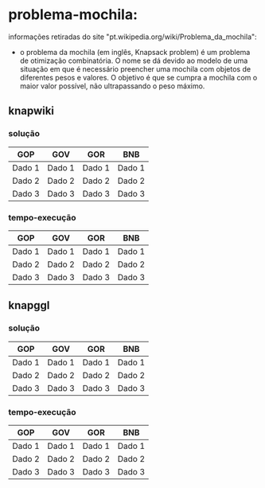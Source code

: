 # problema-mochila:

informações retiradas do site "pt.wikipedia.org/wiki/Problema_da_mochila":

- o problema da mochila (em inglês, Knapsack problem) é um problema de otimização combinatória. O nome se dá devido ao modelo de uma situação em que é necessário preencher uma mochila com objetos de diferentes pesos e valores. O objetivo é que se cumpra a mochila com o maior valor possível, não ultrapassando o peso máximo.

## knapwiki

### solução

| GOP | GOV | GOR | BNB |
|-------------|-------------|-------------|-------------|
| Dado 1      | Dado 1      | Dado 1      | Dado 1      |
| Dado 2      | Dado 2      | Dado 2      | Dado 2      |
| Dado 3      | Dado 3      | Dado 3      | Dado 3      |

### tempo-execução

| GOP | GOV | GOR | BNB |
|-------------|-------------|-------------|-------------|
| Dado 1      | Dado 1      | Dado 1      | Dado 1      |
| Dado 2      | Dado 2      | Dado 2      | Dado 2      |
| Dado 3      | Dado 3      | Dado 3      | Dado 3      |

## knapggl

### solução

| GOP | GOV | GOR | BNB |
|-------------|-------------|-------------|-------------|
| Dado 1      | Dado 1      | Dado 1      | Dado 1      |
| Dado 2      | Dado 2      | Dado 2      | Dado 2      |
| Dado 3      | Dado 3      | Dado 3      | Dado 3      |

### tempo-execução

| GOP | GOV | GOR | BNB |
|-------------|-------------|-------------|-------------|
| Dado 1      | Dado 1      | Dado 1      | Dado 1      |
| Dado 2      | Dado 2      | Dado 2      | Dado 2      |
| Dado 3      | Dado 3      | Dado 3      | Dado 3      |
